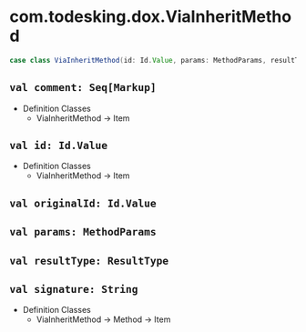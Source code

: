 # com.todesking.dox.ViaInheritMethod


```scala
case class ViaInheritMethod(id: Id.Value, params: MethodParams, resultType: ResultType, signature: String, originalId: Id.Value, comment: Seq[Markup]) extends Method with Product with Serializable
```


 `val comment: Seq[Markup]`
----------------------------

* Definition Classes
  * ViaInheritMethod → Item



 `val id: Id.Value`
--------------------

* Definition Classes
  * ViaInheritMethod → Item



 `val originalId: Id.Value`
----------------------------



 `val params: MethodParams`
----------------------------



 `val resultType: ResultType`
------------------------------



 `val signature: String`
-------------------------

* Definition Classes
  * ViaInheritMethod → Method → Item


